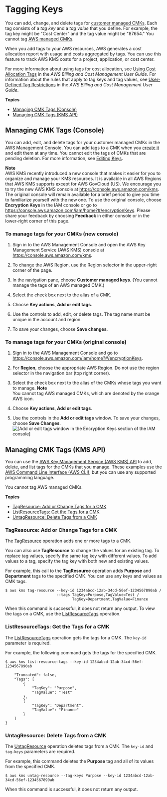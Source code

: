 # Tagging Keys<a name="tagging-keys"></a>

You can add, change, and delete tags for [customer managed CMKs](concepts.md#master_keys)\. Each tag consists of a *tag key* and a *tag value* that you define\. For example, the tag key might be "Cost Center" and the tag value might be "87654\." You cannot tag [AWS managed CMKs](concepts.md#master_keys)\.

When you add tags to your AWS resources, AWS generates a cost allocation report with usage and costs aggregated by tags\. You can use this feature to track AWS KMS costs for a project, application, or cost center\.

For more information about using tags for cost allocation, see [Using Cost Allocation Tags](https://docs.aws.amazon.com/awsaccountbilling/latest/aboutv2/cost-alloc-tags.html) in the *AWS Billing and Cost Management User Guide*\. For information about the rules that apply to tag keys and tag values, see [User\-Defined Tag Restrictions](https://docs.aws.amazon.com/awsaccountbilling/latest/aboutv2/allocation-tag-restrictions.html) in the *AWS Billing and Cost Management User Guide*\.

**Topics**
+ [Managing CMK Tags \(Console\)](#manage-tags)
+ [Managing CMK Tags \(KMS API\)](#manage-tags-api)

## Managing CMK Tags \(Console\)<a name="manage-tags"></a>

You can add, edit, and delete tags for your customer managed CMKs in the AWS Management Console\. You can add tags to a CMK when you [create it](create-keys.md) and edit them at any time\. You cannot edit the tags of CMKs that are pending deletion\. For more information, see [Editing Keys](editing-keys.md)\. 

**Note**  
AWS KMS recently introduced a new console that makes it easier for you to organize and manage your KMS resources\. It is available in all AWS Regions that AWS KMS supports except for AWS GovCloud \(US\)\. We encourage you to try the new AWS KMS console at [https://console\.aws\.amazon\.com/kms](https://console.aws.amazon.com/kms)\.  
The original console will remain available for a brief period to give you time to familiarize yourself with the new one\. To use the original console, choose **Encryption Keys** in the IAM console or go to [https://console\.aws\.amazon\.com/iam/home?\#/encryptionKeys](https://console.aws.amazon.com/iam/home?#/encryptionKeys)\. Please share your feedback by choosing **Feedback** in either console or in the lower\-right corner of this page\.

### To manage tags for your CMKs \(new console\)<a name="tagging-keys-kms-console"></a>

1. Sign in to the AWS Management Console and open the AWS Key Management Service \(AWS KMS\) console at [https://console\.aws\.amazon\.com/kms](https://console.aws.amazon.com/kms)\.

1. To change the AWS Region, use the Region selector in the upper\-right corner of the page\.

1. In the navigation pane, choose **Customer managed keys**\. \(You cannot manage the tags of an AWS managed CMK\.\)

1. Select the check box next to the alias of a CMK\.

1. Choose **Key actions**, **Add or edit tags**\.

1. Use the controls to add, edit, or delete tags\. The tag name must be unique in the account and region\.

1. To save your changes, choose **Save changes**\.

### To manage tags for your CMKs \(original console\)<a name="tagging-keys-iam-console"></a>

1. Sign in to the AWS Management Console and go to [https://console\.aws\.amazon\.com/iam/home?\#/encryptionKeys](https://console.aws.amazon.com/iam/home?#/encryptionKeys)\.

1. For **Region**, choose the appropriate AWS Region\. Do not use the region selector in the navigation bar \(top right corner\)\.

1. Select the check box next to the alias of the CMKs whose tags you want to manage\.
**Note**  
You cannot tag AWS managed CMKs, which are denoted by the orange AWS icon\.

1. Choose **Key actions**, **Add or edit tags**\.

1. Use the controls in the **Add or edit tags** window\. To save your changes, choose **Save Changes**\.  
![\[Add or edit tags window in the Encryption Keys section of the IAM console\]](http://docs.aws.amazon.com/kms/latest/developerguide/images/console-tags-modal.png)

## Managing CMK Tags \(KMS API\)<a name="manage-tags-api"></a>

You can use the [AWS Key Management Service \(AWS KMS\) API](https://docs.aws.amazon.com/kms/latest/APIReference/) to add, delete, and list tags for the CMKs that you manage\. These examples use the [AWS Command Line Interface \(AWS CLI\)](https://aws.amazon.com/cli/), but you can use any supported programming language\. 

You cannot tag AWS managed CMKs\.

**Topics**
+ [TagResource: Add or Change Tags for a CMK](#tagging-keys-tag-resource)
+ [ListResourceTags: Get the Tags for a CMK](#tagging-keys-list-resource-tags)
+ [UntagResource: Delete Tags from a CMK](#tagging-keys-untag-resource)

### TagResource: Add or Change Tags for a CMK<a name="tagging-keys-tag-resource"></a>

The [TagResource](https://docs.aws.amazon.com/kms/latest/APIReference/API_TagResource.html) operation adds one or more tags to a CMK\.

You can also use **TagResource** to change the values for an existing tag\. To replace tag values, specify the same tag key with different values\. To add values to a tag, specify the tag key with both new and existing values\.

For example, this call to the **TagResource** operation adds **Purpose** and **Department** tags to the specified CMK\. You can use any keys and values as CMK tags\.

```
$ aws kms tag-resource --key-id 1234abcd-12ab-34cd-56ef-1234567890ab /
                       --tags TagKey=Purpose,TagValue=Test /
                              TagKey=Department,TagValue=Finance
```

When this command is successful, it does not return any output\. To view the tags on a CMK, use the [ListResourceTags](https://docs.aws.amazon.com/kms/latest/APIReference/API_ListResourceTags.html) operation\.

### ListResourceTags: Get the Tags for a CMK<a name="tagging-keys-list-resource-tags"></a>

The [ListResourceTags](https://docs.aws.amazon.com/kms/latest/APIReference/API_ListResourceTags.html) operation gets the tags for a CMK\. The `key-id` parameter is required\.

For example, the following command gets the tags for the specified CMK\.

```
$ aws kms list-resource-tags --key-id 1234abcd-12ab-34cd-56ef-1234567890ab
       
    "Truncated": false,
    "Tags": [
        {
            "TagKey": "Purpose",
            "TagValue": "Test"
        },
        {
            "TagKey": "Department",
            "TagValue": "Finance"
        }
    ]
}
```

### UntagResource: Delete Tags from a CMK<a name="tagging-keys-untag-resource"></a>

The [UntagResource](https://docs.aws.amazon.com/kms/latest/APIReference/API_UntagResource.html) operation deletes tags from a CMK\. The `key-id` and `tag-keys` parameters are required\.

For example, this command deletes the **Purpose** tag and all of its values from the specified CMK\.

```
$ aws kms untag-resource --tag-keys Purpose --key-id 1234abcd-12ab-34cd-56ef-1234567890ab
```

When this command is successful, it does not return any output\.